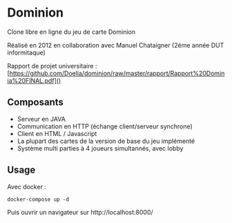 # Dominion

Clone libre en ligne du jeu de carte Dominion

Réalisé en 2012 en collaboration avec Manuel Chataigner (2éme année DUT informitaque) 

Rapport de projet universitaire : [https://github.com/Doelia/dominion/raw/master/rapport/Rapport%20Dominia%20FINAL.pdf]()

## Composants
* Serveur en JAVA
* Communication en HTTP (échange client/serveur synchrone)
* Client en HTML / Javascript
* La plupart des cartes de la version de base du jeu implémenté
* Système multi parties à 4 joueurs simultannés, avec lobby

## Usage

Avec docker :
```
docker-compose up -d
```

Puis ouvrir un navigateur sur http://localhost:8000/
